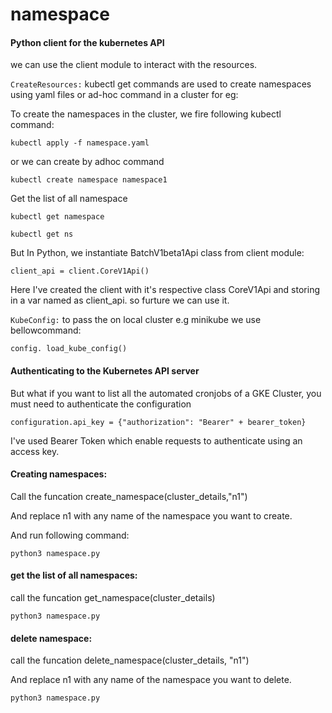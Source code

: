 # namespace

#### Python client for the kubernetes API

we can use the client module to interact with the resources. 

`CreateResources:` kubectl get commands are used to create namespaces using yaml files or ad-hoc command in a cluster for eg:

To create the namespaces in the cluster, we fire following kubectl command:

```kubectl apply -f namespace.yaml``` 

or we can create by adhoc command

`kubectl create namespace namespace1`

Get the list of all namespace

`kubectl get namespace`

`kubectl get ns`

But In Python, we instantiate BatchV1beta1Api class from client module:

`client_api = client.CoreV1Api()`

Here I've created the client with it's respective class CoreV1Api
and storing in a var named as client_api. so furture we can use it.

`KubeConfig:` to pass the on local cluster e.g minikube we use bellowcommand: 

`config. load_kube_config()`

#### Authenticating to the Kubernetes API server

But what if you want to list all the automated cronjobs of a GKE Cluster, you must need to authenticate the configuration

`configuration.api_key = {"authorization": "Bearer" + bearer_token}` 

I've used Bearer Token which enable requests to authenticate using an access key.

#### Creating namespaces:

Call the funcation create_namespace(cluster_details,"n1")

And replace n1 with any name of the namespace you want to create.

And run following command:

`python3 namespace.py`

#### get the list of all namespaces:

call the funcation  get_namespace(cluster_details)

`python3 namespace.py`

#### delete namespace:

call the funcation  delete_namespace(cluster_details, "n1")

And replace n1 with any name of the namespace you want to delete.

`python3 namespace.py`
